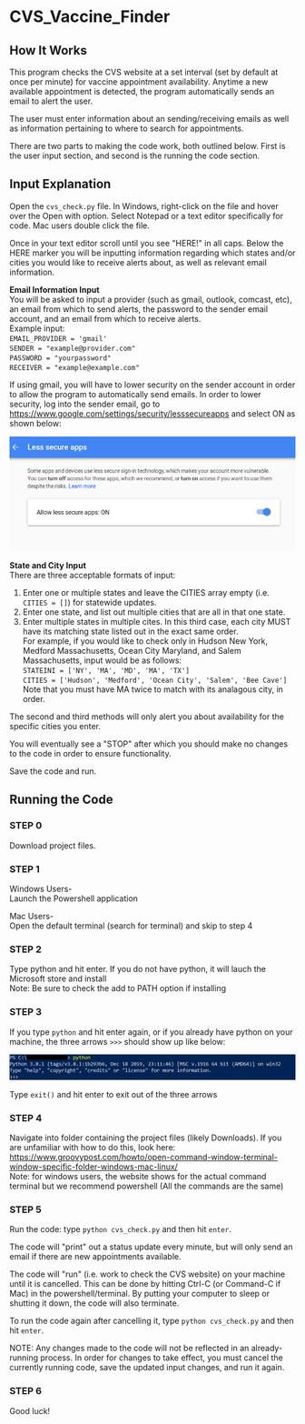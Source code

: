 # CVS_Vaccine_Finder

## How It Works

This program checks the CVS website at a set interval (set by default at once per minute) for vaccine appointment availability. 
Anytime a new available appointment is detected, the program automatically sends an email to alert the user.

The user must enter information about an sending/receiving emails as well as information pertaining to where to search for appointments.

There are two parts to making the code work, both outlined below. First is the user input section, and second is the running the code section.


## Input Explanation

Open the `cvs_check.py` file.
In Windows, right-click on the file and hover over the Open with option. Select Notepad or a text editor specifically for code.
Mac users double click the file.

Once in your text editor scroll until you see "HERE!" in all caps.
Below the HERE marker you will be inputting information regarding which states and/or cities you would like to receive alerts about, as well as relevant email information.

**Email Information Input**<br>
You will be asked to input a provider (such as gmail, outlook, comcast, etc), an email from which to send alerts, the password to the sender email account, and an email from which to receive alerts.
<br>Example input:<br>
`EMAIL_PROVIDER = 'gmail'`<br>
`SENDER = "example@provider.com"`<br>
`PASSWORD = "yourpassword"`<br>
`RECEIVER = "example@example.com"`<br>

If using gmail, you will have to lower security on the sender account in order to allow the program to automatically send emails.
In order to lower security, log into the sender email, go to https://www.google.com/settings/security/lesssecureapps and select ON as shown below:

<img src = 'images/secure_apps.png'>

**State and City Input**<br>
There are three acceptable formats of input:
1. Enter one or multiple states and leave the CITIES array empty (i.e. `CITIES = []`) for statewide updates.
2. Enter one state, and list out multiple cities that are all in that one state.
3. Enter multiple states in multiple cites. In this third case, each city MUST have its matching state listed out in the exact same order.<br>
For example, if you would like to check only in Hudson New York, Medford Massachusetts, Ocean City Maryland, and Salem Massachusetts, input would be as follows:<br>
`STATEINI = ['NY', 'MA', 'MD', 'MA', 'TX']`<br>
`CITIES = ['Hudson', 'Medford', 'Ocean City', 'Salem', 'Bee Cave']`<br>
Note that you must have MA twice to match with its analagous city, in order.

The second and third methods will only alert you about availability for the specific cities you enter.

You will eventually see a "STOP" after which you should make no changes to the code in order to ensure functionality.

Save the code and run.


## Running the Code

### STEP 0
Download project files.

### STEP 1
Windows Users- <br>
Launch the Powershell application

Mac Users- <br>
Open the default terminal (search for terminal) and skip to step 4


### STEP 2
Type python and hit enter. If you do not have python, it will lauch the Microsoft store and install <br>
Note: Be sure to check the add to PATH option if installing

### STEP 3
If you type `python` and hit enter again, or if you already have python on your machine, the three arrows `>>>` should show up like below:

<img src = 'images/python_installed.png'>

Type `exit()` and hit enter to exit out of the three arrows


### STEP 4 
Navigate into folder containing the project files (likely Downloads).
If you are unfamiliar with how to do this, look here:
https://www.groovypost.com/howto/open-command-window-terminal-window-specific-folder-windows-mac-linux/ <br>
Note: for windows users, the website shows for the actual command terminal but we recommend powershell (All the commands are the same)

### STEP 5
Run the code: type `python cvs_check.py` and then hit `enter`.

The code will "print" out a status update every minute, but will only send an email if there are new appointments available.

The code will "run" (i.e. work to check the CVS website) on your machine until it is cancelled. This can be done by hitting Ctrl-C (or Command-C if Mac) in the powershell/terminal. By putting your computer to sleep or shutting it down, the code will also terminate.

To run the code again after cancelling it, type `python cvs_check.py` and then hit `enter`.

NOTE: Any changes made to the code will not be reflected in an already-running process. In order for changes to take effect, you must cancel the currently running code, save the updated input changes, and run it again.

### STEP 6
Good luck!
